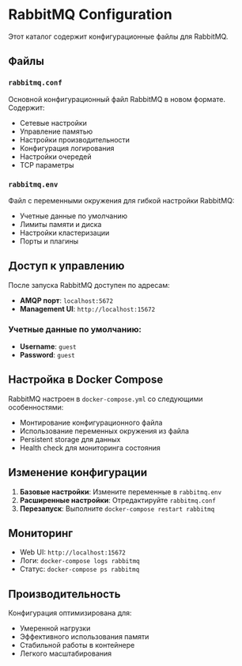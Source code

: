 # RabbitMQ Configuration

Этот каталог содержит конфигурационные файлы для RabbitMQ.

## Файлы

### `rabbitmq.conf`
Основной конфигурационный файл RabbitMQ в новом формате. Содержит:
- Сетевые настройки
- Управление памятью
- Настройки производительности
- Конфигурация логирования
- Настройки очередей
- TCP параметры

### `rabbitmq.env`
Файл с переменными окружения для гибкой настройки RabbitMQ:
- Учетные данные по умолчанию
- Лимиты памяти и диска
- Настройки кластеризации
- Порты и плагины

## Доступ к управлению

После запуска RabbitMQ доступен по адресам:
- **AMQP порт**: `localhost:5672`
- **Management UI**: `http://localhost:15672`

### Учетные данные по умолчанию:
- **Username**: `guest`
- **Password**: `guest`

## Настройка в Docker Compose

RabbitMQ настроен в `docker-compose.yml` со следующими особенностями:
- Монтирование конфигурационного файла
- Использование переменных окружения из файла
- Persistent storage для данных
- Health check для мониторинга состояния

## Изменение конфигурации

1. **Базовые настройки**: Измените переменные в `rabbitmq.env`
2. **Расширенные настройки**: Отредактируйте `rabbitmq.conf`
3. **Перезапуск**: Выполните `docker-compose restart rabbitmq`

## Мониторинг

- Web UI: `http://localhost:15672`
- Логи: `docker-compose logs rabbitmq`
- Статус: `docker-compose ps rabbitmq`

## Производительность

Конфигурация оптимизирована для:
- Умеренной нагрузки
- Эффективного использования памяти
- Стабильной работы в контейнере
- Легкого масштабирования 